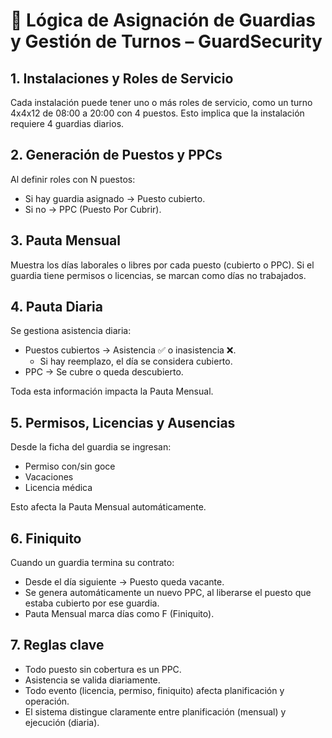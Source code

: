 # 🧠 Lógica de Asignación de Guardias y Gestión de Turnos – GuardSecurity

## 1. Instalaciones y Roles de Servicio

Cada instalación puede tener uno o más roles de servicio, como un turno 4x4x12 de 08:00 a 20:00 con 4 puestos. Esto implica que la instalación requiere 4 guardias diarios.

## 2. Generación de Puestos y PPCs

Al definir roles con N puestos:
- Si hay guardia asignado → Puesto cubierto.
- Si no → PPC (Puesto Por Cubrir).

## 3. Pauta Mensual

Muestra los días laborales o libres por cada puesto (cubierto o PPC). Si el guardia tiene permisos o licencias, se marcan como días no trabajados.

## 4. Pauta Diaria

Se gestiona asistencia diaria:
- Puestos cubiertos → Asistencia ✅ o inasistencia ❌.
  - Si hay reemplazo, el día se considera cubierto.
- PPC → Se cubre o queda descubierto.

Toda esta información impacta la Pauta Mensual.

## 5. Permisos, Licencias y Ausencias

Desde la ficha del guardia se ingresan:
- Permiso con/sin goce
- Vacaciones
- Licencia médica

Esto afecta la Pauta Mensual automáticamente.

## 6. Finiquito

Cuando un guardia termina su contrato:
- Desde el día siguiente → Puesto queda vacante.
- Se genera automáticamente un nuevo PPC, al liberarse el puesto que estaba cubierto por ese guardia.
- Pauta Mensual marca días como F (Finiquito).

## 7. Reglas clave

- Todo puesto sin cobertura es un PPC.
- Asistencia se valida diariamente.
- Todo evento (licencia, permiso, finiquito) afecta planificación y operación.
- El sistema distingue claramente entre planificación (mensual) y ejecución (diaria).